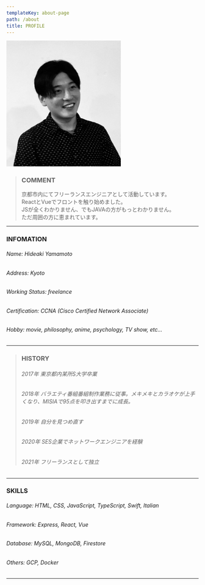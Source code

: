 ```yaml
---
templateKey: about-page
path: /about
title: PROFILE
---
```

<img width="300" alt="qiita-square" src="https://github.com/ideahy/gatsby-starter-netlify-cms/blob/master/src/img/itsme.jpg?raw=true">

> ### COMMENT
> 京都市内にてフリーランスエンジニアとして活動しています。<br>
> ReactとVueでフロントを触り始めました。<br>
> JSが全くわかりません、でもJAVAの方がもっとわかりません。<br>
> ただ周囲の方に恵まれています。

***
 ### INFOMATION
 ###### Name: Hideaki Yamamoto
 ###### Address: Kyoto
 ###### Working Status: freelance
 ###### Certification: CCNA (Cisco Certified Network Associate)
 ###### Hobby: movie, philosophy, anime, psychology, TV show, etc...
***

> ### HISTORY
> ###### 2017年 東京都内某所S大学卒業
> ###### 2018年 バラエティ番組番組制作業務に従事。メキメキとカラオケが上手くなり、MISIAで95点を叩き出すまでに成長。
> ###### 2019年 自分を見つめ直す
> ###### 2020年 SES企業でネットワークエンジニアを経験
> ###### 2021年 フリーランスとして独立

***
### SKILLS
###### Language: HTML, CSS, JavaScript, TypeScript, Swift, Italian
###### Framework: Express, React, Vue
###### Database: MySQL, MongoDB, Firestore
###### Others: GCP, Docker
***